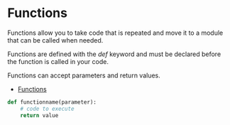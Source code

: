 # Functions

Functions allow you to take code that is repeated and move it to a module that can be called when needed.

Functions are defined with the *def* keyword and must be declared before the function is called in your code.

Functions can accept parameters and return values.

- [Functions](https://docs.python.org/3/tutorial/controlflow.html#defining-functions)

```python
def functionname(parameter):
    # code to execute
    return value
```
